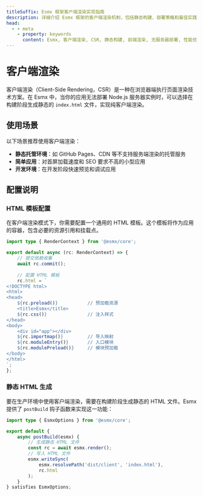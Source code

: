 ```yaml
---
titleSuffix: Esmx 框架客户端渲染实现指南
description: 详细介绍 Esmx 框架的客户端渲染机制，包括静态构建、部署策略和最佳实践，帮助开发者在无服务器环境下实现高效的前端渲染。
head:
  - - meta
    - property: keywords
      content: Esmx, 客户端渲染, CSR, 静态构建, 前端渲染, 无服务器部署, 性能优化
---
```


# 客户端渲染

客户端渲染（Client-Side Rendering，CSR）是一种在浏览器端执行页面渲染技术方案。在 Esmx 中，当你的应用无法部署 Node.js 服务器实例时，可以选择在构建阶段生成静态的 `index.html` 文件，实现纯客户端渲染。

## 使用场景

以下场景推荐使用客户端渲染：

- **静态托管环境**：如 GitHub Pages、CDN 等不支持服务端渲染的托管服务
- **简单应用**：对首屏加载速度和 SEO 要求不高的小型应用
- **开发环境**：在开发阶段快速预览和调试应用

## 配置说明

### HTML 模板配置

在客户端渲染模式下，你需要配置一个通用的 HTML 模板。这个模板将作为应用的容器，包含必要的资源引用和挂载点。

```ts title="src/entry.server.ts"
import type { RenderContext } from '@esmx/core';

export default async (rc: RenderContext) => {
    // 提交依赖收集
    await rc.commit();
    
    // 配置 HTML 模板
    rc.html = `
<!DOCTYPE html>
<html>
<head>
    ${rc.preload()}           // 预加载资源
    <title>Esmx</title>
    ${rc.css()}               // 注入样式
</head>
<body>
    <div id="app"></div>
    ${rc.importmap()}         // 导入映射
    ${rc.moduleEntry()}       // 入口模块
    ${rc.modulePreload()}     // 模块预加载
</body>
</html>
`;
};
```

### 静态 HTML 生成

要在生产环境中使用客户端渲染，需要在构建阶段生成静态的 HTML 文件。Esmx 提供了 `postBuild` 钩子函数来实现这一功能：

```ts title="src/entry.node.ts"
import type { EsmxOptions } from '@esmx/core';

export default {
    async postBuild(esmx) {
        // 生成静态 HTML 文件
        const rc = await esmx.render();
        // 写入 HTML 文件
        esmx.writeSync(
            esmx.resolvePath('dist/client', 'index.html'),
            rc.html
        );
    }
} satisfies EsmxOptions;
```
